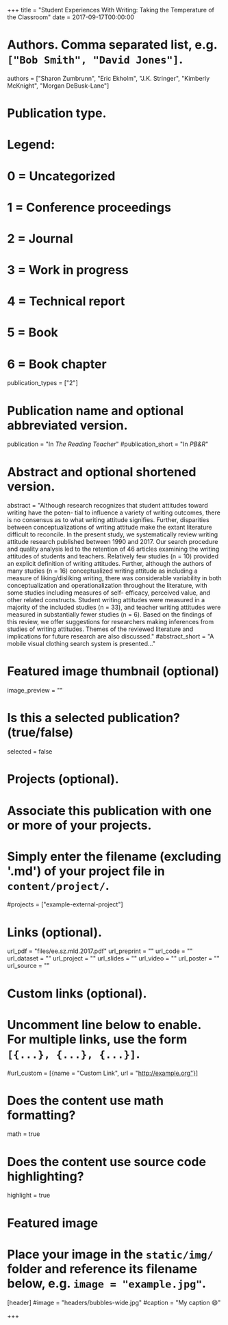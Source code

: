 +++
title = "Student Experiences With Writing: Taking the Temperature of the Classroom"
date = 2017-09-17T00:00:00

# Authors. Comma separated list, e.g. `["Bob Smith", "David Jones"]`.
authors = ["Sharon Zumbrunn", "Eric Ekholm", "J.K. Stringer", "Kimberly McKnight", "Morgan DeBusk-Lane"]

# Publication type.
# Legend:
# 0 = Uncategorized
# 1 = Conference proceedings
# 2 = Journal
# 3 = Work in progress
# 4 = Technical report
# 5 = Book
# 6 = Book chapter
publication_types = ["2"]

# Publication name and optional abbreviated version.
publication = "In *The Reading Teacher*"
#publication_short = "In *PB&R*"

# Abstract and optional shortened version.
abstract = "Although research recognizes that student attitudes toward writing have the poten- tial to influence a variety of writing outcomes, there is no consensus as to what writing attitude signifies. Further, disparities between conceptualizations of writing attitude make the extant literature difficult to reconcile. In the present study, we systematically review writing attitude research published between 1990 and 2017. Our search procedure and quality analysis led to the retention of 46 articles examining the writing attitudes of students and teachers. Relatively few studies (n = 10) provided an explicit definition of writing attitudes. Further, although the authors of many studies (n = 16) conceptualized writing attitude as including a measure of liking/disliking writing, there was considerable variability in both conceptualization and operationalization throughout the literature, with some studies including measures of self- efficacy, perceived value, and other related constructs. Student writing attitudes were measured in a majority of the included studies (n = 33), and teacher writing attitudes were measured in substantially fewer studies (n = 6). Based on the findings of this review, we offer suggestions for researchers making inferences from studies of writing attitudes. Themes of the reviewed literature and implications for future research are also discussed."
#abstract_short = "A mobile visual clothing search system is presented..."

# Featured image thumbnail (optional)
image_preview = ""

# Is this a selected publication? (true/false)
selected = false

# Projects (optional).
#   Associate this publication with one or more of your projects.
#   Simply enter the filename (excluding '.md') of your project file in `content/project/`.
#projects = ["example-external-project"]

# Links (optional).
url_pdf = "files/ee.sz.mld.2017.pdf"
url_preprint = ""
url_code = ""
url_dataset = ""
url_project = ""
url_slides = ""
url_video = ""
url_poster = ""
url_source = ""

# Custom links (optional).
#   Uncomment line below to enable. For multiple links, use the form `[{...}, {...}, {...}]`.
#url_custom = [{name = "Custom Link", url = "http://example.org"}]

# Does the content use math formatting?
math = true

# Does the content use source code highlighting?
highlight = true

# Featured image
# Place your image in the `static/img/` folder and reference its filename below, e.g. `image = "example.jpg"`.
[header]
#image = "headers/bubbles-wide.jpg"
#caption = "My caption :smile:"

+++


